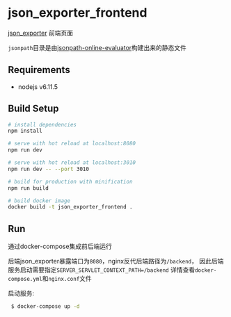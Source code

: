 # json_exporter_frontend

[json_exporter](https://github.com/zhengtianbao/json_exporter) 前端页面

`jsonpath`目录是由[jsonpath-online-evaluator](https://github.com/zhengtianbao/jsonpath-online-evaluator)构建出来的静态文件

## Requirements
- nodejs v6.11.5

## Build Setup

``` bash
# install dependencies
npm install

# serve with hot reload at localhost:8080
npm run dev

# serve with hot reload at localhost:3010
npm run dev -- --port 3010

# build for production with minification
npm run build

# build docker image
docker build -t json_exporter_frontend .
```

## Run
通过docker-compose集成前后端运行

后端json_exporter暴露端口为`8080`，nginx反代后端路径为`/backend`， 因此后端服务启动需要指定`SERVER_SERVLET_CONTEXT_PATH=/backend`
详情查看`docker-compose.yml`和`nginx.conf`文件

启动服务:
```bash
 $ docker-compose up -d
```
